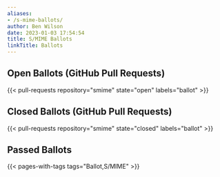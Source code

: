 ```yaml
---
aliases:
- /s-mime-ballots/
author: Ben Wilson
date: 2023-01-03 17:54:54
title: S/MIME Ballots
linkTitle: Ballots
---
```


## Open Ballots (GitHub Pull Requests)

{{< pull-requests repository="smime" state="open" labels="ballot" >}}

## Closed Ballots (GitHub Pull Requests)

{{< pull-requests repository="smime" state="closed" labels="ballot" >}}

## Passed Ballots

{{< pages-with-tags tags="Ballot,S/MIME" >}}